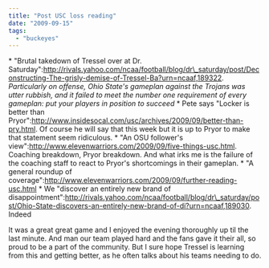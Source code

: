 ```yaml
---
title: "Post USC loss reading"
date: "2009-09-15"
tags: 
  - "buckeyes"
---
```


\* "Brutal takedown of Tressel over at Dr. Saturday":http://rivals.yahoo.com/ncaa/football/blog/dr\_saturday/post/Deconstructing-The-grisly-demise-of-Tressel-Ba?urn=ncaaf,189322. _Particularly on offense, Ohio State's gameplan against the Trojans was utter rubbish, and it failed to meet the number one requirement of every gameplan: put your players in position to succeed_ \* Pete says "Locker is better than Pryor":http://www.insidesocal.com/usc/archives/2009/09/better-than-pry.html. Of course he will say that this week but it is up to Pryor to make that statement seem ridiculous. \* "An OSU follower's view":http://www.elevenwarriors.com/2009/09/five-things-usc.html. Coaching breakdown, Pryor breakdown. And what irks me is the failure of the coaching staff to react to Pryor's shortcomings in their gameplan. \* "A general roundup of coverage":http://www.elevenwarriors.com/2009/09/further-reading-usc.html \* We "discover an entirely new brand of disappointment":http://rivals.yahoo.com/ncaa/football/blog/dr\_saturday/post/Ohio-State-discovers-an-entirely-new-brand-of-di?urn=ncaaf,189030. Indeed

It was a great great game and I enjoyed the evening thoroughly up til the last minute. And man our team played hard and the fans gave it their all, so proud to be a part of the community. But I sure hope Tressel is learning from this and getting better, as he often talks about his teams needing to do.
